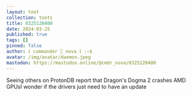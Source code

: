 ```yaml
---
layout: toot
collection: toots
title: 0325120400
date: 2024-03-25
published: true
tags: []
pinned: false
author: ⸸ commander ░ nova ⸸ :~$
avatar: /img/avatar/daemon.jpeg
mastodon: https://mastodon.online/@cmdr_nova/0325120400
---
```


Seeing others on ProtonDB report that Dragon's Dogma 2 crashes AMD GPUsI wonder if the drivers just need to have an update
